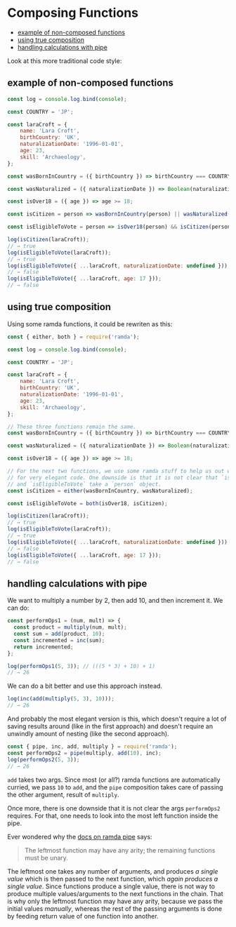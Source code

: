 # Composing Functions

- [example of non-composed functions](#example-of-non-composed-functions)
- [using true composition](#using-true-composition)
- [handling calculations with pipe](#handling-calculations-with-pipe)


Look at this more traditional code style:

## example of non-composed functions

```js
const log = console.log.bind(console);

const COUNTRY = 'JP';

const laraCroft = {
    name: 'Lara Croft',
    birthCountry: 'UK',
    naturalizationDate: '1996-01-01',
    age: 23,
    skill: 'Archaeology',
};

const wasBornInCountry = ({ birthCountry }) => birthCountry === COUNTRY;

const wasNaturalized = ({ naturalizationDate }) => Boolean(naturalizationDate);

const isOver18 = ({ age }) => age >= 18;

const isCitizen = person => wasBornInCountry(person) || wasNaturalized(person);

const isEligibleToVote = person => isOver18(person) && isCitizen(person);

log(isCitizen(laraCroft));
// → true
log(isEligibleToVote(laraCroft));
// → true
log(isEligibleToVote({ ...laraCroft, naturalizationDate: undefined }));
// → false
log(isEligibleToVote({ ...laraCroft, age: 17 }));
// → false
```

## using true composition

Using some ramda functions, it could be rewriten as this:

```js
const { either, both } = require('ramda');

const log = console.log.bind(console);

const COUNTRY = 'JP';

const laraCroft = {
    name: 'Lara Croft',
    birthCountry: 'UK',
    naturalizationDate: '1996-01-01',
    age: 23,
    skill: 'Archaeology',
};

// These three functions remain the same.
const wasBornInCountry = ({ birthCountry }) => birthCountry === COUNTRY;

const wasNaturalized = ({ naturalizationDate }) => Boolean(naturalizationDate);

const isOver18 = ({ age }) => age >= 18;

// For the next two functions, we use some ramda stuff to help us out wich makes
// for very elegant code. One downside is that it is not clear that `isCitizen`
// and `isEligibleToVote` take a `person` object.
const isCitizen = either(wasBornInCountry, wasNaturalized);

const isEligibleToVote = both(isOver18, isCitizen);

log(isCitizen(laraCroft));
// → true
log(isEligibleToVote(laraCroft));
// → true
log(isEligibleToVote({ ...laraCroft, naturalizationDate: undefined }));
// → false
log(isEligibleToVote({ ...laraCroft, age: 17 }));
// → false
```

## handling calculations with pipe

We want to multiply a number by 2, then add 10, and then increment it. We can do:

```js
const performOps1 = (num, mult) => {
  const product = multiply(num, mult);
  const sum = add(product, 10);
  const incremented = inc(sum);
  return incremented;
};

log(performOps1(5, 3)); // (((5 * 3) + 10) + 1)
// → 26
```

We can do a bit better and use this approach instead.

```js
log(inc(add(multiply(5, 3), 10)));
// → 26
```

And probably the most elegant version is this, which doesn't require a lot of saving results around (like in the first approach) and doesn't require an unwindly amount of nesting (like the second approach).

```js
const { pipe, inc, add, multiply } = require('ramda');
const performOps2 = pipe(multiply, add(10), inc);
log(performOps2(5, 3));
// → 26
```

`add` takes two args. Since most (or all?) ramda functions are automatically curried, we pass `10` to `add`, and the `pipe` composition takes care of passing the other argument, result of `multiply`.

Once more, there is one downside that it is not clear the args `performOps2` requires. For that, one needs to look into the most left function inside the pipe.

Ever wondered why the [docs on ramda pipe](https://ramdajs.com/docs/#pipe) says:

> The leftmost function may have any arity; the remaining functions must be unary.

The leftmost one takes any number of arguments, and produces _a single value_ which is then passed to the next function, which _again produces a single value_. Since functions produce a single value, there is not way to produce multiple values/arguments to the next functions in the chain. That is why only the leftmost function may have any arity, because we pass the initial values _manually_, whereas the rest of the passing arguments is done by feeding return value of one function into another.


